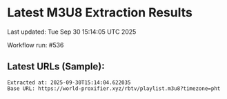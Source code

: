 # Latest M3U8 Extraction Results

Last updated: Tue Sep 30 15:14:05 UTC 2025

Workflow run: #536

## Latest URLs (Sample):
```
Extracted at: 2025-09-30T15:14:04.622035
Base URL: https://world-proxifier.xyz/rbtv/playlist.m3u8?timezone=pht

```
